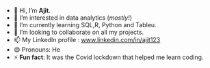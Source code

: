 - 👋 Hi, I’m **Ajit**.
- 👀 I’m interested in data analytics (*mostly!*)
- 🌱 I’m currently learning SQL,R, Python and Tableu.
- 💞️ I’m looking to collaborate on all my projects.
- 📫 My LinkedIn profile : www.linkedin.com/in/ajit123
- 😄 Pronouns: He
- ⚡ **Fun fact**: It was the Covid lockdown that helped me learn coding.

<!---
ajit-insights/ajit-insights is a ✨ special ✨ repository because its `README.md` (this file) appears on your GitHub profile.
You can click the Preview link to take a look at your changes.
--->
